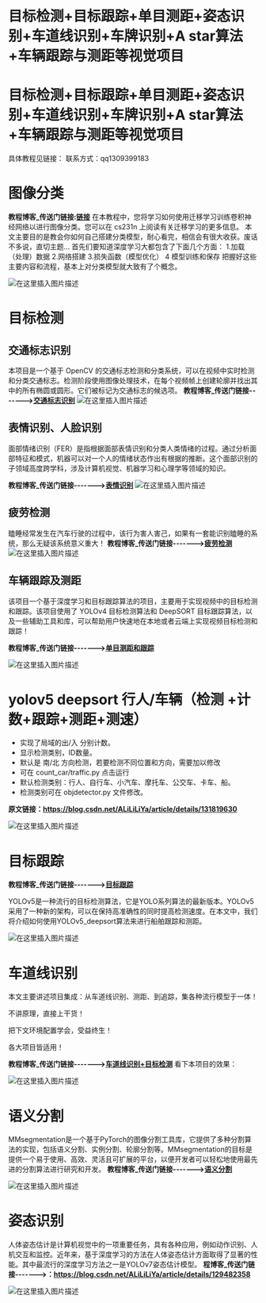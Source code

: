 # 目标检测+目标跟踪+单目测距+姿态识别+车道线识别+车牌识别+A star算法+车辆跟踪与测距等视觉项目
# 目标检测+目标跟踪+单目测距+姿态识别+车道线识别+车牌识别+A star算法+车辆跟踪与测距等视觉项目


具体教程见链接：
联系方式：qq1309399183


# 图像分类

**教程博客_传送门链接:[链接](https://blog.csdn.net/ALiLiLiYa/article/details/127454333)**
在本教程中，您将学习如何使用迁移学习训练卷积神经网络以进行图像分类。您可以在 cs231n 上阅读有关迁移学习的更多信息。
本文主要目的是教会你如何自己搭建分类模型，耐心看完，相信会有很大收获。废话不多说，直切主题…
首先们要知道深度学习大都包含了下面几个方面：
1.加载（处理）数据
2.网络搭建
3.损失函数（模型优化）
4 模型训练和保存
把握好这些主要内容和流程，基本上对分类模型就大致有了个概念。

![在这里插入图片描述](https://img-blog.csdnimg.cn/2af7bbdf024545cdbd862f70c14a267b.png)

# 目标检测

## 交通标志识别

本项目是一个基于 OpenCV 的交通标志检测和分类系统，可以在视频中实时检测和分类交通标志。检测阶段使用图像处理技术，在每个视频帧上创建轮廓并找出其中的所有椭圆或圆形。它们被标记为交通标志的候选项。
**教程博客_传送门链接------->[交通标志识别](https://blog.csdn.net/ALiLiLiYa/article/details/129468675)**
![在这里插入图片描述](https://img-blog.csdnimg.cn/be65a5bce82745a89d0717be62d036d0.png)

## 表情识别、人脸识别

面部情绪识别（FER）是指根据面部表情识别和分类人类情绪的过程。通过分析面部特征和模式，机器可以对一个人的情绪状态作出有根据的推断。这个面部识别的子领域高度跨学科，涉及计算机视觉、机器学习和心理学等领域的知识。

**教程博客_传送门链接------->[表情识别](https://blog.csdn.net/ALiLiLiYa/article/details/132795491)**
![在这里插入图片描述](https://img-blog.csdnimg.cn/c6d044aeefb14e55bb9ff95a44ac9223.png)

## 疲劳检测

瞌睡经常发生在汽车行驶的过程中，该行为害人害己，如果有一套能识别瞌睡的系统，那么无疑该系统意义重大！
**教程博客_传送门链接------->[疲劳检测](https://blog.csdn.net/ALiLiLiYa/article/details/132515440)**
![在这里插入图片描述](https://img-blog.csdnimg.cn/e5e9c9c1aad34745a8543fda5a0e8d01.png)


## 车辆跟踪及测距

该项目一个基于深度学习和目标跟踪算法的项目，主要用于实现视频中的目标检测和跟踪。该项目使用了 YOLOv4 目标检测算法和 DeepSORT 目标跟踪算法，以及一些辅助工具和库，可以帮助用户快速地在本地或者云端上实现视频目标检测和跟踪！

**教程博客_传送门链接------->[单目测距和跟踪](https://blog.csdn.net/ALiLiLiYa/article/details/129822610)**

![在这里插入图片描述](https://img-blog.csdnimg.cn/a7a09fcd8a4b483a9b76c5550a37e4f5.png)

# yolov5 deepsort 行人/车辆（检测 +计数+跟踪+测距+测速）

 - 实现了局域的出/入 分别计数。
 - 显示检测类别，ID数量。
 - 默认是 南/北 方向检测，若要检测不同位置和方向，需要加以修改
 - 可在 count_car/traffic.py 点击运行
 - 默认检测类别：行人、自行车、小汽车、摩托车、公交车、卡车、船。
 - 检测类别可在 objdetector.py 文件修改。

**原文链接：https://blog.csdn.net/ALiLiLiYa/article/details/131819630**

![在这里插入图片描述](https://img-blog.csdnimg.cn/62d1f83f6de946daa556267c42cc3ff3.png)

# 目标跟踪

**教程博客_传送门链接------->[目标跟踪](https://blog.csdn.net/ALiLiLiYa/article/details/131741399)**

YOLOv5是一种流行的目标检测算法，它是YOLO系列算法的最新版本。YOLOv5采用了一种新的架构，可以在保持高准确性的同时提高检测速度。在本文中，我们将介绍如何使用YOLOv5_deepsort算法来进行船舶跟踪和测距。

![在这里插入图片描述](https://img-blog.csdnimg.cn/84f139a34cbf456ca6a01f44d32e0481.png)

# 车道线识别

本文主要讲述项目集成：从车道线识别、测距、到追踪，集各种流行模型于一体！

不讲原理，直接上干货！

把下文环境配置学会，受益终生！

各大项目皆适用！


**教程博客_传送门链接------->[车道线识别+目标检测](https://blog.csdn.net/ALiLiLiYa/article/details/131610493)**
看下本项目的效果：

![在这里插入图片描述](https://img-blog.csdnimg.cn/1942012c55f6454d81da1f3b9d4c482c.png)

# 语义分割

MMsegmentation是一个基于PyTorch的图像分割工具库，它提供了多种分割算法的实现，包括语义分割、实例分割、轮廓分割等。MMsegmentation的目标是提供一个易于使用、高效、灵活且可扩展的平台，以便开发者可以轻松地使用最先进的分割算法进行研究和开发。
**教程博客_传送门链接------->[语义分割](https://blog.csdn.net/ALiLiLiYa/article/details/130836710)**

![在这里插入图片描述](https://img-blog.csdnimg.cn/3073c1c0947245adb56b0fa2461f8c60.png)

# 姿态识别

人体姿态估计是计算机视觉中的一项重要任务，具有各种应用，例如动作识别、人机交互和监控。近年来，基于深度学习的方法在人体姿态估计方面取得了显著的性能。其中最流行的深度学习方法之一是YOLOv7姿态估计模型。
**程博客_传送门链接------->：https://blog.csdn.net/ALiLiLiYa/article/details/129482358**

![在这里插入图片描述](https://img-blog.csdnimg.cn/6a1425075b5d4467af5e69b03b3472cf.png)
